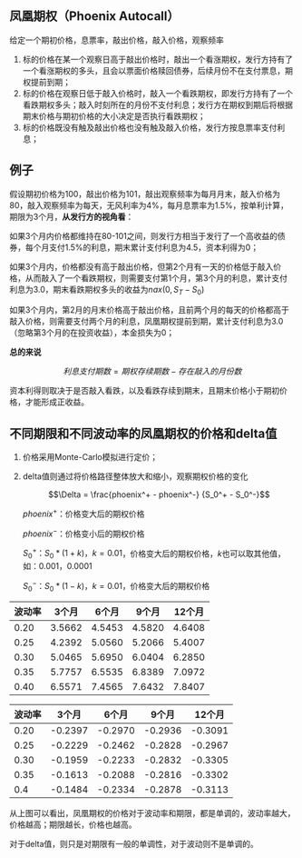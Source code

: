 ## 凤凰期权（Phoenix Autocall）

给定一个期初价格，息票率，敲出价格，敲入价格，观察频率

1. 标的价格在某一个观察日高于敲出价格时，敲出一个看涨期权，发行方持有了一个看涨期权的多头，且会以票面价格赎回债券，后续月份不在支付票息，期权提前到期；
2. 标的价格在观察日低于敲入价格时，敲入一个看跌期权，即发行方持有了一个看跌期权多头；敲入时刻所在的月份不支付利息；发行方在期权到期后将根据期末价格与期初价格的大小决定是否执行看跌期权；
3. 标的价格既没有触及敲出价格也没有触及敲入价格，发行方按息票率支付利息；

## 例子 

假设期初价格为100，敲出价格为101，敲出观察频率为每月月末，敲入价格为80，敲入观察频率为每天，无风利率为4%，每月息票率为1.5%，按单利计算，期限为3个月，**从发行方的视角看**：

如果3个月内价格都维持在80-101之间，则发行方相当于发行了一个高收益的债券，每个月支付1.5%的利息，期末累计支付利息为4.5，资本利得为0；

如果3个月内，价格都没有高于敲出价格，但第2个月有一天的价格低于敲入价格，从而敲入了一个看跌期权，则需要支付第1个月，第3个月的利息，累计支付利息为3.0，期末看跌期权多头的收益为$nax(0, S_T - S_0)$

如果3个月内，第2月的月末价格高于敲出价格，且前两个月的每天的价格都高于敲入价格，则需要支付两个月的利息，凤凰期权提前到期，累计支付利息为3.0（忽略第3个月的在投资收益），本金损失为0；

**总的来说**

$$利息支付期数 = 期权存续期数 - 存在敲入的月份数$$

资本利得则取决于是否敲入看跌，以及看跌存续到期末，且期末价格小于期初价格，才能形成正收益。

## 不同期限和不同波动率的凤凰期权的价格和delta值

1. 价格采用Monte-Carlo模拟进行定价；

2. delta值则通过将价格路径整体放大和缩小，观察期权价格的变化

   $$\Delta = \frac{phoenix^+ - phoenix^-} {S_0^+ - S_0^-}$$

   $phoenix^+$：价格变大后的期权价格

   $phoenix^-$：价格变小后的期权价格

   $S_0^+：S_0 * (1 + k)，k=0.01$，价格变大后的期权价格，$k$也可以取其他值，如：$0.001，0.0001$

   $S_0^-：S_0 * (1 - k)，k=0.01$，价格变大后的期权价格

|波动率 |3个月 |6个月|9个月|12个月|
|-----------|--------|--------|--------|----------|
|0.20|3.5662|4.5453|4.5820|4.6408|
|0.25|4.2392|5.0560|5.2066|5.4007|
|0.30|5.0465|5.6950|6.0404|6.2850|
|0.35|5.7757|6.5535|6.8389|7.0972|
|0.40|6.5571|7.4565|7.6432|7.8407|

| 波动率 | 3个月   | 6个月  | 9个月   |12个月|
| ------ | ------- | ------- | -----| ------- |
| 0.20   | -0.2397 | -0.2970 | -0.2936 | -0.3091 |
| 0.25   | -0.2229 | -0.2462 | -0.2828 | -0.2967 |
| 0.30   | -0.1959 | -0.2233 | -0.2832 | -0.3305 |
| 0.35   | -0.1613 | -0.2088 | -0.2816 | -0.3302 |
| 0.4    | -0.1484 | -0.2334 | -0.2878 | -0.3113 |

从上图可以看出，凤凰期权的价格对于波动率和期限，都是单调的，波动率越大，价格越高；期限越长，价格也越高。

对于delta值，则只是对期限有一般的单调性，对于波动则不是单调的。
